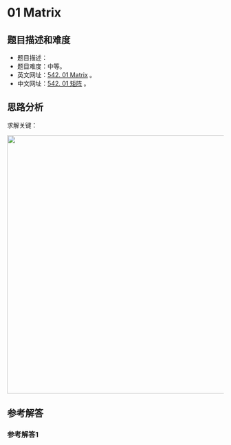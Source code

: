 # 01 Matrix

## 题目描述和难度
+ 题目描述：
+ 题目难度：中等。
+ 英文网址：[542. 01 Matrix](https://leetcode.com/problems/01-matrix/description/)  。
+ 中文网址：[542. 01 矩阵](https://leetcode-cn.com/problems/01-matrix/description/)  。
## 思路分析
求解关键：

<img src="https://liweiwei1419.github.io/images/leetcode-solution/" width="600">

## 参考解答
### 参考解答1

```java

```